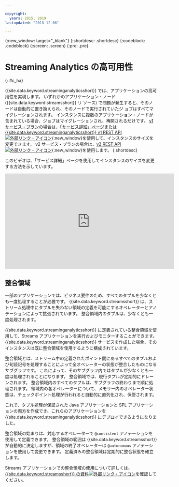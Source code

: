 ```yaml
---

copyright:
  years: 2015, 2019
lastupdated: "2018-12-06"

---
```


<!-- Attribute definitions -->
{:new_window: target="_blank"}
{:shortdesc: .shortdesc}
{:codeblock: .codeblock}
{:screen: .screen}
{:pre: .pre}

# Streaming Analytics の高可用性
{: #c_ha}

{{site.data.keyword.streaminganalyticsshort}} では、アプリケーションの高可用性を実現します。 いずれかのアプリケーション・ノード ({{site.data.keyword.streamsshort}} リ
ソース) で問題が発生すると、そのノードは自動的に置き換えられ、そのノードで実行されていたジ
ョブはすべてマイグレーションされます。 インスタンスに複数のアプリケーション・ノードが含まれている場合、ジョブはマイグレーションされ、再開されるだけです。 [v1 サービス・プラン](/docs/services/StreamingAnalytics?topic=StreamingAnalytics-service_plans#service_plans)の場合は、[「サービス詳細」ページ](/docs/services/StreamingAnalytics?topic=dashboard)または[{{site.data.keyword.streaminganalyticsshort}} v1 REST API ![外部リンク・アイコン](../../icons/launch-glyph.svg "外部リンク・アイコン")](https://{DomainName}/apidocs/streaming-analytics-v1){:new_window}を使用して、インスタンスのサイズを変更できます。 v2 サービス・プランの場合は、[v2 REST API ![外部リンク・アイコン](../../icons/launch-glyph.svg "外部リンク・アイコン")](https://{DomainName}/apidocs/streaming-analytics-v2){:new_window}を使用します。
{:shortdesc}

このビデオは、「サービス詳細」ページを使用してインスタンスのサイズを変更する方法を示しています。

<iframe width="560" height="315" title="インスタンスのサイズ変更" src="https://www.youtube.com/embed/zbZ9am9UhPw?rel=0" frameborder="0" allowfullscreen>インスタンスのサイズ変更</iframe>

## 整合領域
一部のアプリケーションでは、ビジネス要件のため、すべてのタプルを少なくとも一度処理することが必要です。 {{site.data.keyword.streamsshort}} は、ストリーム処理中にタプルを失わない領域の定義を可能にするオペレーターとアノテーションによって拡張されています。 整合領域内のタプルは、少なくとも一度処理されます。

{{site.data.keyword.streaminganalyticsshort}} に定義されている整合領域を使用して、Streams アプリケーションを実行およびモニターすることができます。 {{site.data.keyword.streaminganalyticsshort}} サービスを作成した場合、そのインスタンスは既に整合領域を使用するように構成されています。

整合領域とは、ストリーム中の定義されたポイント間にあるすべてのタプルおよび句読記号を処理することによって全オペレーターの状態が整合したものになるサブグラフです。 これによって、そのサブグラフ内ではタプルが少なくとも一度は処理されることになります。 整合領域では、現行タプルが定期的にドレーンされます。 整合領域内のすべてのタプルは、サブグラフの終わりまで順に処理されます。 領域内の各オペレーターについて、メモリー内のオペレーター状態は、チェックポイント処理が行われると自動的に直列化され、保管されます。

これで、タプル処理が保証された Java アプリケーションと SPL アプリケーションの両方を作成でき、これらのアプリケーションを {{site.data.keyword.streaminganalyticsshort}} にデプロイできるようになりました。

整合領域の始まりは、対応するオペレーターで `@consistent` アノテーションを使用して定義できます。 整合領域の範囲は {{site.data.keyword.streamsshort}} が自動的に決定しますが、領域の終了オペレーターは `@autonomous` アノテーションを使用して変更できます。 定義済みの整合領域は定期的に整合状態を確立します。

Streams アプリケーションでの整合領域の使用について詳しくは、[{{site.data.keyword.streamsshort}} の資料![外部リンク・アイコン](../../icons/launch-glyph.svg "外部リンク・アイコン")](https://www.ibm.com/support/knowledgecenter/SSCRJU_4.3.0/com.ibm.streams.dev.doc/doc/consistentregions.html)を確認してください。
